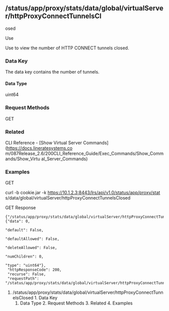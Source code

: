 ## /status/app/proxy/stats/data/global/virtualServer/httpProxyConnectTunnelsCl
osed

Use

Use to view the number of HTTP CONNECT tunnels closed.

### Data Key

The data key contains the number of tunnels.

#### Data Type

uint64

### Request Methods

GET

### Related

CLI Reference - [Show Virtual Server Commands](https://docs.lineratesystems.co
m/087Release_2.6/200CLI_Reference_Guide/Exec_Commands/Show_Commands/Show_Virtu
al_Server_Commands)

### Examples

GET

curl -b cookie.jar -k https://10.1.2.3:8443/lrs/api/v1.0/status/app/proxy/stat
s/data/global/virtualServer/httpProxyConnectTunnelsClosed

GET Response

    
    
    {"/status/app/proxy/stats/data/global/virtualServer/httpProxyConnectTunnelsClosed": {"data": 0,
                                                                                       "default": False,
                                                                                       "defaultAllowed": False,
                                                                                       "deleteAllowed": False,
                                                                                       "numChildren": 0,
                                                                                       "type": "uint64"},
     "httpResponseCode": 200,
     "recurse": False,
     "requestPath": "/status/app/proxy/stats/data/global/virtualServer/httpProxyConnectTunnelsClosed"}
    

  1. /status/app/proxy/stats/data/global/virtualServer/httpProxyConnectTunnelsClosed
    1. Data Key
      1. Data Type
    2. Request Methods
    3. Related
    4. Examples

